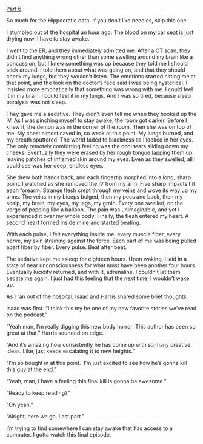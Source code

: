 [Part 6](https://www.reddit.com/r/nosleep/comments/1oglj84/disembodied_podcasters_are_recapping_my_haunting/)

So much for the Hippocratic oath. If you don’t like needles, skip this one.

I stumbled out of the hospital an hour ago. The blood on my car seat is just drying now. I have to stay awake.

I went to the ER, and they immediately admitted me. After a CT scan, they didn’t find anything wrong other than some swelling around my brain like a concussion, but I knew something was up because they told me I should stick around. I told them about what was going on, and that they should check my lungs, but they wouldn’t listen. The emotions started hitting me at that point, and the look on the doctor’s face said I was being hysterical. I insisted more emphatically that something was wrong with me. I could feel it in my brain. I could feel it in my lungs. And I was so tired, because sleep paralysis was not sleep.

They gave me a sedative. They didn’t even tell me when they hooked up the IV. As I was pinching myself to stay awake, the room got darker. Before I knew it, the demon was in the corner of the room. Then she was on top of me. My chest almost caved in, so weak at this point. My lungs burned, and my breath sputtered. The world faded to blackness as I looked in her eyes. The only remotely comforting feeling was the cool tears sliding down my cheeks. Eventually they were erased by her rough tongue lapping them up, leaving patches of inflamed skin around my eyes. Even as they swelled, all I could see was her deep, endless eyes.

She drew both hands back, and each fingertip morphed into a long, sharp point. I watched as she removed the IV from my arm. Five sharp impacts hit each forearm. Strange flesh crept through my veins and wove its way up my arms. The veins in my biceps bulged, then my pecs and back, then my scalp, my brain, my eyes, my legs, my groin. Every one swelled, on the verge of popping like a balloon. The pain was unimaginable, and yet I experienced it over my whole body. Finally, the flesh entered my heart. A second heart formed inside mine and started beating.

With each pulse, I felt everything inside me, every muscle fiber, every nerve, my skin straining against the force. Each part of me was being pulled apart fiber by fiber. Every pulse. Beat after beat.

The sedative kept me asleep for eighteen hours. Upon waking, I laid in a state of near unconsciousness for what must have been another four hours. Eventually lucidity returned, and with it, adrenaline. I couldn’t let them sedate me again. I just had this feeling that the next time, I wouldn’t wake up.

As I ran out of the hospital, Isaac and Harris shared some brief thoughts.

Isaac was first. “I think this my be one of my new favorite stories we’ve read on the podcast.”

“Yeah man, I’m really digging this new body horror. This author has been so great at that.” Harris sounded on edge.

“And it’s amazing how consistently he has come up with so many creative ideas. Like, just keeps escalating it to new heights.”

“I’m so bought in at this point.  I’m just excited to see how he’s gonna kill this guy at the end.”

“Yeah, man, I have a feeling this final kill is gonna be awesome.”

“Ready to keep reading?”

“Oh yeah.”

“Alright, here we go. Last part.”

I’m trying to find somewhere I can stay awake that has access to a computer. I gotta watch this final episode.